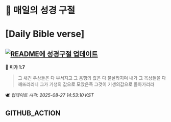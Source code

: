# 🙏 매일의 성경 구절
# [Daily Bible verse]
## [![README에 성경구절 업데이트](https://github.com/DONGSUKA/first_test/actions/workflows/update-readme-bible.yml/badge.svg)](https://github.com/DONGSUKA/first_test/actions/workflows/update-readme-bible.yml)
<!-- START_BIBLE_VERSE -->
📖 **미가 1:7**
> 그 새긴 우상들은 다 부서지고 그 음행의 값은 다 불살라지며 내가 그 목상들을 다 깨뜨리리니 그가 기생의 값으로 모았은즉 그것이 기생의값으로 돌아가리라

🕊️ _업데이트 시각: 2025-08-27 14:53:10 KST_
  <!-- END_BIBLE_VERSE -->
## GITHUB_ACTION
